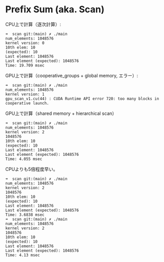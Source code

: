 # Prefix Sum (aka. Scan)


CPU上で計算（逐次計算）:
```
➜  scan git:(main) ✗ ./main
num_elements: 1048576
kernel version: 0
10th elem: 10
(expected): 10
Last element: 1048576
Last element (expected): 1048576
Time: 19.709 msec
```

GPU上で計算（cooperative_groups + global memory, エラー）:
```
➜  scan git:(main) ✗ ./main
num_elements: 1048576
kernel version: 1
gpu_scan_v1.cu(44) : CUDA Runtime API error 720: too many blocks in cooperative launch.
```

GPU上で計算（shared memory + hierarchical scan）
```
➜  scan git:(main) ✗ ./main
num_elements: 1048576
kernel version: 2
1048576
10th elem: 10
(expected): 10
Last element: 1048576
Last element (expected): 1048576
Time: 4.055 msec
```
CPUよりも5倍程度早い。

```
➜  scan git:(main) ✗ ./main
num_elements: 1048576
kernel version: 2
1048576
10th elem: 10
(expected): 10
Last element: 1048576
Last element (expected): 1048576
Time: 3.6838 msec
➜  scan git:(main) ✗ ./main
num_elements: 1048576
kernel version: 2
1048576
10th elem: 10
(expected): 10
Last element: 1048576
Last element (expected): 1048576
Time: 4.13 msec
```
